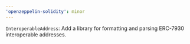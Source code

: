 ```yaml
---
'openzeppelin-solidity': minor
---
```


`InteroperableAddress`: Add a library for formatting and parsing ERC-7930 interoperable addresses.
